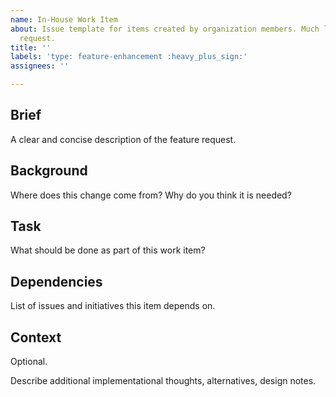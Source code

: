 ```yaml
---
name: In-House Work Item
about: Issue template for items created by organization members. Much like a feature
  request.
title: ''
labels: 'type: feature-enhancement :heavy_plus_sign:'
assignees: ''

---
```


## Brief

A clear and concise description of the feature request.

## Background

Where does this change come from? Why do you think it is needed?

## Task

What should be done as part of this work item?

## Dependencies

List of issues and initiatives this item depends on.

## Context

Optional.

Describe additional implementational thoughts, alternatives, design notes.
